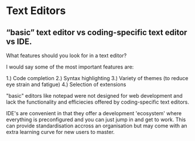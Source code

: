 # Text Editors

## “basic” text editor vs coding-specific text editor vs IDE.

What features should you look for in a text editor? 

I would say some of the most important features are: 

1.) Code completion 
2.) Syntax highlighting
3.) Variety of themes (to reduce eye strain and fatigue) 
4.) Selection of extensions 

"basic" editors like notepad were not designed for web development and lack the 
functionality and efficiecies offered by coding-specific text editors.

IDE's are convenient in that they offer a development 'ecosystem' where everything is preconfigured and you can just jump in and get to work. 
This can provide standardisation accross an organisation but may come with an extra learning curve for new users to master.

